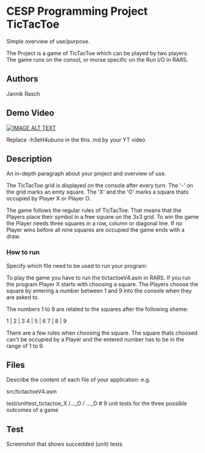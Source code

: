 # CESP Programming Project TicTacToe

Simple overview of use/purpose.

The Project is a game of TicTacToe which can be played by two players. The game runs on the consol, or morse specific on the Run I/O in RARS.

## Authors

Jannik Rasch

## Demo Video

[![IMAGE ALT TEXT](http://img.youtube.com/vi/-h3eH4ubuno/0.jpg)](http://www.youtube.com/watch?v=-h3eH4ubuno "Video Title")

Replace -h3eH4ubuno in the this .md by your YT video

## Description

An in-depth paragraph about your project and overview of use.

The TicTacToe grid is displayed on the console after every turn. The '-' on the grid marks an emty square. The 'X' and the 'O' marks a square thats occupied by Player X or Player O.

The game follows the regular rules of TicTacToe. That means that the Players place their symbol in a free square on the 3x3 grid. To win the game the Player needs three squares in a row, column or diagonal line. If no Player wins before all nine squares are occupied the game ends with a draw.



### How to run

Specify which file need to be used to run your program:

To play the game you have to run the tictactoeV4.asm in RARS. If you run the program Player X starts with choosing a square. The Players choose the square by entering a number between 1 and 9 into the console when they are asked to.

The numbers 1 to 9 are related to the squares after the following sheme:

1 | 2 | 3
4 | 5 | 6
7 | 8 | 9

There are a few rules when choosing the square. The square thats choosed can't be occupied by a Player and the entered number has to be in the range of 1 to 9.

## Files
Describe the content of each file of your application: e.g.

src/tictactoeV4.asm

test/unittest_tictactoe_X /..._O / ..._D # 9 unit tests for the three possible outcomes of a game


## Test
Screenshot that shows succedded (unit) tests 
